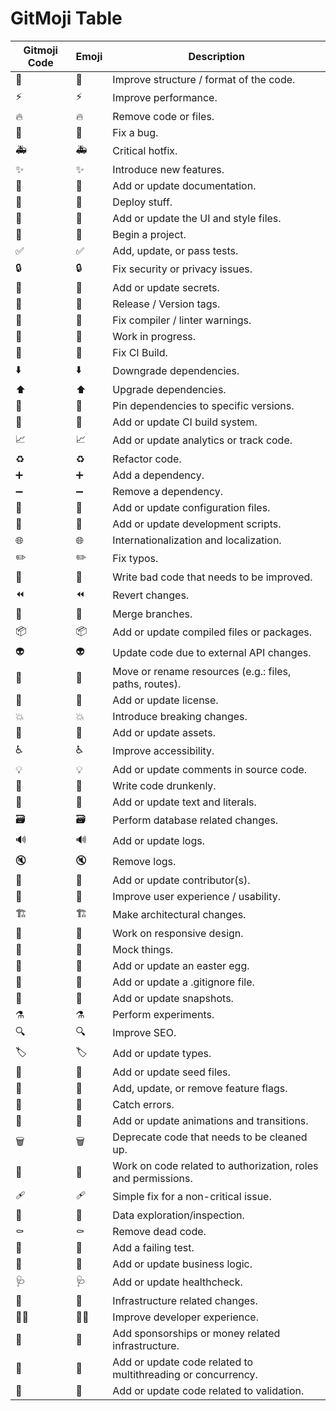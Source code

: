 # GitMoji Table

| Gitmoji Code                | Emoji | Description                                                   |
| --------------------------- | ----- | ------------------------------------------------------------- |
| :art:                       | 🎨    | Improve structure / format of the code.                       |
| :zap:                       | ⚡️   | Improve performance.                                          |
| :fire:                      | 🔥    | Remove code or files.                                         |
| :bug:                       | 🐛    | Fix a bug.                                                    |
| :ambulance:                 | 🚑️   | Critical hotfix.                                              |
| :sparkles:                  | ✨    | Introduce new features.                                       |
| :memo:                      | 📝    | Add or update documentation.                                  |
| :rocket:                    | 🚀    | Deploy stuff.                                                 |
| :lipstick:                  | 💄    | Add or update the UI and style files.                         |
| :tada:                      | 🎉    | Begin a project.                                              |
| :white_check_mark:          | ✅    | Add, update, or pass tests.                                   |
| :lock:                      | 🔒️   | Fix security or privacy issues.                               |
| :closed_lock_with_key:      | 🔐    | Add or update secrets.                                        |
| :bookmark:                  | 🔖    | Release / Version tags.                                       |
| :rotating_light:            | 🚨    | Fix compiler / linter warnings.                               |
| :construction:              | 🚧    | Work in progress.                                             |
| :green_heart:               | 💚    | Fix CI Build.                                                 |
| :arrow_down:                | ⬇️    | Downgrade dependencies.                                       |
| :arrow_up:                  | ⬆️    | Upgrade dependencies.                                         |
| :pushpin:                   | 📌    | Pin dependencies to specific versions.                        |
| :construction_worker:       | 👷    | Add or update CI build system.                                |
| :chart_with_upwards_trend:  | 📈    | Add or update analytics or track code.                        |
| :recycle:                   | ♻️    | Refactor code.                                                |
| :heavy_plus_sign:           | ➕    | Add a dependency.                                             |
| :heavy_minus_sign:          | ➖    | Remove a dependency.                                          |
| :wrench:                    | 🔧    | Add or update configuration files.                            |
| :hammer:                    | 🔨    | Add or update development scripts.                            |
| :globe_with_meridians:      | 🌐    | Internationalization and localization.                        |
| :pencil2:                   | ✏️    | Fix typos.                                                    |
| :poop:                      | 💩    | Write bad code that needs to be improved.                     |
| :rewind:                    | ⏪️   | Revert changes.                                               |
| :twisted_rightwards_arrows: | 🔀    | Merge branches.                                               |
| :package:                   | 📦️   | Add or update compiled files or packages.                     |
| :alien:                     | 👽️   | Update code due to external API changes.                      |
| :truck:                     | 🚚    | Move or rename resources (e.g.: files, paths, routes).        |
| :page_facing_up:            | 📄    | Add or update license.                                        |
| :boom:                      | 💥    | Introduce breaking changes.                                   |
| :bento:                     | 🍱    | Add or update assets.                                         |
| :wheelchair:                | ♿️   | Improve accessibility.                                        |
| :bulb:                      | 💡    | Add or update comments in source code.                        |
| :beers:                     | 🍻    | Write code drunkenly.                                         |
| :speech_balloon:            | 💬    | Add or update text and literals.                              |
| :card_file_box:             | 🗃️    | Perform database related changes.                             |
| :loud_sound:                | 🔊    | Add or update logs.                                           |
| :mute:                      | 🔇    | Remove logs.                                                  |
| :busts_in_silhouette:       | 👥    | Add or update contributor(s).                                 |
| :children_crossing:         | 🚸    | Improve user experience / usability.                          |
| :building_construction:     | 🏗️    | Make architectural changes.                                   |
| :iphone:                    | 📱    | Work on responsive design.                                    |
| :clown_face:                | 🤡    | Mock things.                                                  |
| :egg:                       | 🥚    | Add or update an easter egg.                                  |
| :see_no_evil:               | 🙈    | Add or update a .gitignore file.                              |
| :camera_flash:              | 📸    | Add or update snapshots.                                      |
| :alembic:                   | ⚗️    | Perform experiments.                                          |
| :mag:                       | 🔍️   | Improve SEO.                                                  |
| :label:                     | 🏷️    | Add or update types.                                          |
| :seedling:                  | 🌱    | Add or update seed files.                                     |
| :triangular_flag_on_post:   | 🚩    | Add, update, or remove feature flags.                         |
| :goal_net:                  | 🥅    | Catch errors.                                                 |
| :dizzy:                     | 💫    | Add or update animations and transitions.                     |
| :wastebasket:               | 🗑️    | Deprecate code that needs to be cleaned up.                   |
| :passport_control:          | 🛂    | Work on code related to authorization, roles and permissions. |
| :adhesive_bandage:          | 🩹    | Simple fix for a non-critical issue.                          |
| :monocle_face:              | 🧐    | Data exploration/inspection.                                  |
| :coffin:                    | ⚰️    | Remove dead code.                                             |
| :test_tube:                 | 🧪    | Add a failing test.                                           |
| :necktie:                   | 👔    | Add or update business logic.                                 |
| :stethoscope:               | 🩺    | Add or update healthcheck.                                    |
| :bricks:                    | 🧱    | Infrastructure related changes.                               |
| :technologist:              | 🧑‍💻    | Improve developer experience.                                 |
| :money_with_wings:          | 💸    | Add sponsorships or money related infrastructure.             |
| :thread:                    | 🧵    | Add or update code related to multithreading or concurrency.  |
| :safety_vest:               | 🦺    | Add or update code related to validation.                     |
